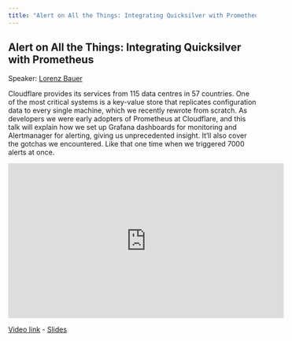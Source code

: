 ```yaml
---
title: "Alert on All the Things: Integrating Quicksilver with Prometheus"
---
```


## Alert on All the Things: Integrating Quicksilver with Prometheus

Speaker: [Lorenz Bauer](/2017-munich/speakers/lorenz-bauer/)

Cloudflare provides its services from 115 data centres in 57 countries. One of the most critical systems is a key-value store that replicates configuration data to every single machine, which we recently rewrote from scratch. As developers we were early adopters of Prometheus at Cloudflare, and this talk will explain how we set up Grafana dashboards for monitoring and Alertmanager for alerting, giving us unprecedented insight. It’ll also cover the gotchas we encountered. Like that one time when we triggered 7000 alerts at once.

<iframe width="560" height="315" src="https://www.youtube.com/embed/TRi822rw5b8" frameborder="0" allowfullscreen></iframe>

[Video link](https://youtu.be/TRi822rw5b8) -
[Slides](/2017-munich/slides/alert-on-all-the-things-integrating-quicksilver-with-prometheus.pdf)
